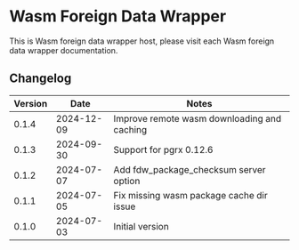 # Wasm Foreign Data Wrapper

This is Wasm foreign data wrapper host, please visit each Wasm foreign data wrapper documentation.

## Changelog

| Version | Date       | Notes                                                |
| ------- | ---------- | ---------------------------------------------------- |
| 0.1.4   | 2024-12-09 | Improve remote wasm downloading and caching          |
| 0.1.3   | 2024-09-30 | Support for pgrx 0.12.6                              |
| 0.1.2   | 2024-07-07 | Add fdw_package_checksum server option               |
| 0.1.1   | 2024-07-05 | Fix missing wasm package cache dir issue             |
| 0.1.0   | 2024-07-03 | Initial version                                      |

